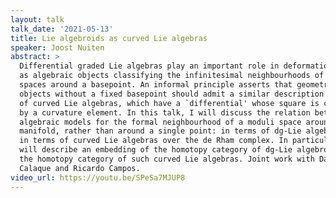 ```yaml
---
layout: talk
talk_date: '2021-05-13'
title: Lie algebroids as curved Lie algebras
speaker: Joost Nuiten
abstract: >
  Differential graded Lie algebras play an important role in deformation theory
  as algebraic objects classifying the infinitesimal neighbourhoods of moduli
  spaces around a basepoint. An informal principle asserts that geometric
  objects without a fixed basepoint should admit a similar description in terms
  of curved Lie algebras, which have a `differential' whose square is controlled
  by a curvature element. In this talk, I will discuss the relation between two
  algebraic models for the formal neighbourhood of a moduli space around a
  manifold, rather than around a single point: in terms of dg-Lie algebroids and
  in terms of curved Lie algebras over the de Rham complex. In particular, I
  will describe an embedding of the homotopy category of dg-Lie algebroids into
  the homotopy category of such curved Lie algebras. Joint work with Damien
  Calaque and Ricardo Campos.
video_url: https://youtu.be/SPeSa7MJUP8
---
```

